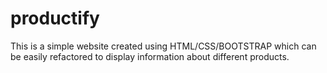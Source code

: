 # productify
This is a simple website created using HTML/CSS/BOOTSTRAP which can be easily refactored to display information about different products. 
